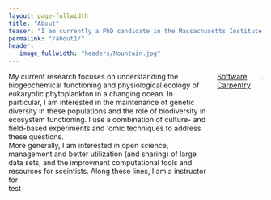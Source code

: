 ```yaml
---
layout: page-fullwidth
title: "About"
teaser: "I am currently a PhD candidate in the Massachusetts Institute of Technology (<a href="http://www.mit.edu/">MIT</a) & Woods Hole Oceanographic Institution (<a href="http://www.whoi.edu/">WHOI</a>) <a href="https://mit.whoi.edu/">Joint Program</a> in Biological Oceanography and am co-advised by Dr. Sonya Dyhrman (<a href="http://www.ldeo.columbia.edu/">Lamont Doherty Earth Observatory</a>], Columbia University) and Dr. Elizabeth Kujawinski (Chemistry Department, WHOI)."
permalink: "/about1/"
header:
   image_fullwidth: "headers/Mountain.jpg"
---
```


<div class="row">
  <div class="medium-7 columns"> 
My current research focuses on understanding the biogeochemical functioning and physiological ecology of eukaryotic phytoplankton in a changing ocean. In particular, I am interested in the maintenance of genetic diversity in these populations and the role of biodiversity in ecosystem functioning. I use a combination of culture- and field-based experiments and 'omic techniques to address these questions.<br>
More generally, I am interested in open science, management and better utilization (and sharing) of large data sets, and the improvment computational tools and resources for sceintists. Along these lines, I am a instructor for <a href="http://www.software-carpentry.org/">Software Carpentry</a>. 
  </div>
  <div class="medium-5 columns">
  test
    </div>
</div>

